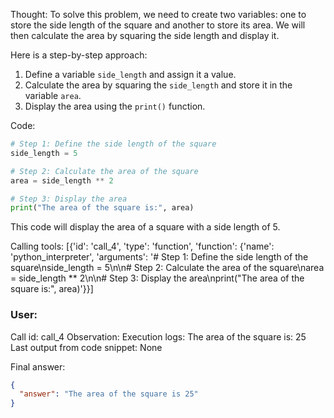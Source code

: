Thought: To solve this problem, we need to create two variables: one to store the side length of the square and another to store its area. We will then calculate the area by squaring the side length and display it.

Here is a step-by-step approach:

1. Define a variable `side_length` and assign it a value.
2. Calculate the area by squaring the `side_length` and store it in the variable `area`.
3. Display the area using the `print()` function.

Code:
```py
# Step 1: Define the side length of the square
side_length = 5

# Step 2: Calculate the area of the square
area = side_length ** 2

# Step 3: Display the area
print("The area of the square is:", area)
```

This code will display the area of a square with a side length of 5.

Calling tools:
[{'id': 'call_4', 'type': 'function', 'function': {'name': 'python_interpreter', 'arguments': '# Step 1: Define the side length of the square\nside_length = 5\n\n# Step 2: Calculate the area of the square\narea = side_length ** 2\n\n# Step 3: Display the area\nprint("The area of the square is:", area)'}}]

### User:
Call id: call_4
Observation:
Execution logs:
The area of the square is: 25
Last output from code snippet:
None

Final answer:
```json
{
  "answer": "The area of the square is 25"
}
```